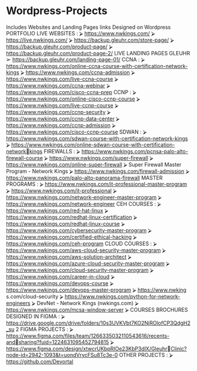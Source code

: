 # Wordpress-Projects
Includes Websites and Landing Pages links Designed on Wordpress
 PORTFOLIO 
LIVE WEBSITES :
⮚ https://www.nwkings.com/
⮚ https://live.nwkings.com/
⮚ https://backup.gleuhr.com/store-page/
⮚ https://backup.gleuhr.com/product-page/
⮚ https://backup.gleuhr.com/product-page-2/
LIVE LANDING PAGES 
GLEUHR
➢ https://backup.gleuhr.com/landing-page-01/
CCNA :
⮚ https://www.nwkings.com/online-ccna-course-with-certification-network-kings
⮚ https://www.nwkings.com/ccna-admission
⮚ https://www.nwkings.com/live-ccna-course
⮚ https://www.nwkings.com/ccna-webinar
⮚ https://www.nwkings.com/cisco-ccna-prep
CCNP :
⮚ https://www.nwkings.com/online-cisco-ccnp-course
⮚ https://www.nwkings.com/live-ccnp-course
⮚ https://www.nwkings.com/ccnp-security
⮚ https://www.nwkings.com/ccnp-data-center
⮚ https://www.nwkings.com/ccnp-admission
⮚ https://www.nwkings.com/cisco-ccnp-course
SDWAN : 
⮚ https://www.nwkings.com/sdwan-course-with-certification-network-kings
⮚ https://www.nwkings.com/online-sdwan-course-with-certification-network￾kings
FIREWALLS : 
⮚ https://www.nwkings.com/pcnsa-palo-alto-firewall-course
⮚ https://www.nwkings.com/super-firewall
⮚ https://www.nwkings.com/online-super-firewall
⮚ Super Firewall Master Program - Network Kings
⮚ https://www.nwkings.com/firewall-admission
⮚ https://www.nwkings.com/palo-alto-panorama-firewall
MASTER PROGRAMS : 
⮚ https://www.nwkings.com/it-professional-master-program
⮚ https://www.nwkings.com/it-professional
⮚ https://www.nwkings.com/network-engineer-master-program
⮚ https://www.nwkings.com/network-engineer
CEH COURSES : 
⮚ https://www.nwkings.com/red-hat-linux
⮚ https://www.nwkings.com/redhat-linux-certification
⮚ https://www.nwkings.com/redhat-linux-course
⮚ https://www.nwkings.com/cybersecurity-master-program
⮚ https://www.nwkings.com/certified-ethical-hacking
⮚ https://www.nwkings.com/ceh-program
CLOUD COURSES :
⮚ https://www.nwkings.com/aws-cloud-security-master-program
⮚ https://www.nwkings.com/aws-solution-architect
⮚ https://www.nwkings.com/azure-cloud-security-master-program
⮚ https://www.nwkings.com/cloud-security-master-program
⮚ https://www.nwkings.com/career-in-cloud
⮚ https://www.nwkings.com/devops-course
⮚ https://www.nwkings.com/devops-master-program
⮚ https://www.nwking s.com/cloud-security
⮚ https://www.nwkings.com/python-for-network-engineers
⮚ DevNet - Network Kings (nwkings.com)
⮚ https://www.nwkings.com/mcsa-window-server
⮚ 
COURSES BROCHURES DESIGNED IN FIGMA :
⮚ https://drive.google.com/drive/folders/10s3UVKVbt7KO2NjROlofCP3QdgH2_su
2
FIGMA PROJECTS :
⮚ https://www.figma.com/files/team/1266335032110543616/recents-and￾sharing?fuid=1224631095452794815
⮚ https://www.figma.com/design/xtwcrUKbpRIOe23KbP3dlX/Gleuhr￾Clinic?node-id=2942-1093&t=uondVrycFSu8Tc3e-0
OTHER PROJECTS :
⮚ https://github.com/Devortal
